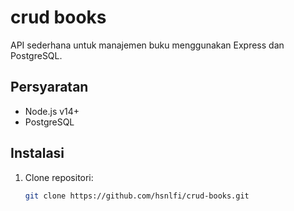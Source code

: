 # crud books

API sederhana untuk manajemen buku menggunakan Express dan PostgreSQL.

## Persyaratan

- Node.js v14+
- PostgreSQL

## Instalasi

1. Clone repositori:
   ```bash
   git clone https://github.com/hsnlfi/crud-books.git